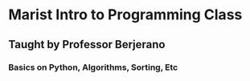 # Marist Intro to Programming Class
## Taught by Professor Berjerano

### Basics on Python, Algorithms, Sorting, Etc

